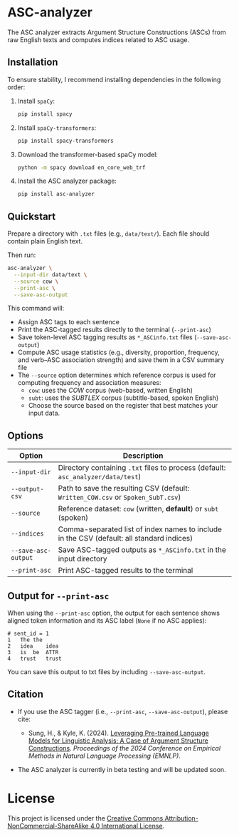 # ASC-analyzer

The ASC analyzer extracts Argument Structure Constructions (ASCs) from raw English texts and computes indices related to ASC usage.


## Installation
To ensure stability, I recommend installing dependencies in the following order:

1. Install `spaCy`:
   ```bash
   pip install spacy
   ```

2. Install `spaCy-transformers`:

   ```bash
   pip install spacy-transformers
   ```

3. Download the transformer-based spaCy model:

   ```bash
   python -m spacy download en_core_web_trf
   ```

4. Install the ASC analyzer package:

   ```bash
   pip install asc-analyzer
   ```

## Quickstart
Prepare a directory with `.txt` files (e.g., `data/text/`). Each file should contain plain English text.

Then run:

```bash
asc-analyzer \
  --input-dir data/text \
  --source cow \
  --print-asc \
  --save-asc-output
````

This command will:

* Assign ASC tags to each sentence
* Print the ASC-tagged results directly to the terminal (`--print-asc`)
* Save token-level ASC tagging results as `*_ASCinfo.txt` files (`--save-asc-output`)
* Compute ASC usage statistics (e.g., diversity, proportion, frequency, and verb–ASC association strength) and save them in a CSV summary file
* The `--source` option determines which reference corpus is used for computing frequency and association measures:
    * `cow`: uses the *COW* corpus (web-based, written English)
    * `subt`: uses the *SUBTLEX* corpus (subtitle-based, spoken English)
    * Choose the source based on the register that best matches your input data.

## Options

| Option                        | Description                                                                 |
|------------------------------|-----------------------------------------------------------------------------|
| `--input-dir`          | Directory containing `.txt` files to process (default: `asc_analyzer/data/test`) |
| `--output-csv`         | Path to save the resulting CSV (default: `Written_COW.csv` or `Spoken_SubT.csv`) |
| `--source`             | Reference dataset: `cow` (written, **default**) or `subt` (spoken)          |
| `--indices`            | Comma-separated list of index names to include in the CSV (default: all standard indices) |
| `--save-asc-output`    | Save ASC-tagged outputs as `*_ASCinfo.txt` in the input directory           |
| `--print-asc`          | Print ASC-tagged results to the terminal                                    |


## Output for `--print-asc`

When using the `--print-asc` option, the output for each sentence shows aligned token information and its ASC label (`None` if no ASC applies):

```
# sent_id = 1
1	The	the	
2	idea	idea	
3	is	be	ATTR
4	trust	trust	
```
You can save this output to txt files by including `--save-asc-output`.

## Citation

- If you use the ASC tagger (i.e., `--print-asc`, `--save-asc-output`), please cite:
    - Sung, H., & Kyle, K. (2024). [Leveraging Pre-trained Language Models for Linguistic Analysis: A Case of Argument Structure Constructions](https://aclanthology.org/2024.emnlp-main.415/). *Proceedings of the 2024 Conference on Empirical Methods in Natural Language Processing (EMNLP)*.

- The ASC analyzer is currently in beta testing and will be updated soon.

# License

This project is licensed under the [Creative Commons Attribution-NonCommercial-ShareAlike 4.0 International License](https://creativecommons.org/licenses/by-nc-sa/4.0/).
